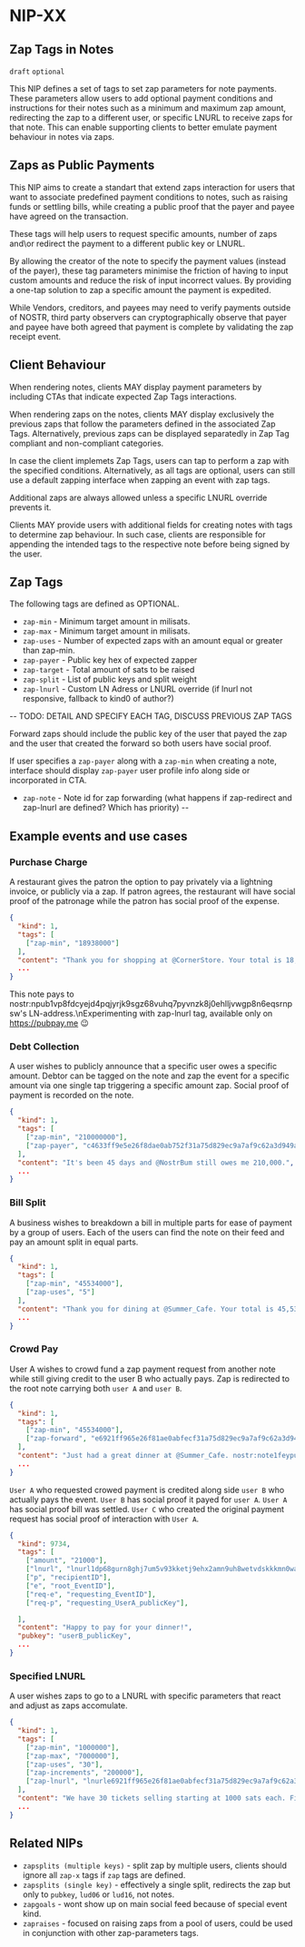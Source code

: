 NIP-XX
======

Zap Tags in Notes
--------

`draft` `optional`

This NIP defines a set of tags to set zap parameters for note payments. These parameters allow users to add optional payment conditions and instructions for their notes such as a minimum and maximum zap amount, redirecting the zap to a different user, or specific LNURL to receive zaps for that note. This can enable supporting clients to better emulate payment behaviour in notes via zaps.

## Zaps as Public Payments

This NIP aims to create a standart that extend zaps interaction for users that want to associate predefined payment conditions to notes, such as raising funds or settling bills, while creating a public proof that the payer and payee have agreed on the transaction.

These tags will help users to request specific amounts, number of zaps and\or redirect the payment to a different public key or LNURL. 

By allowing the creator of the note to specify the payment values (instead of the payer), these tag parameters minimise the friction of having to input custom amounts and reduce the risk of input incorrect values. By providing a one-tap solution to zap a specific amount the payment is expedited. 

While Vendors, creditors, and payees may need to verify payments outside of NOSTR, third party observers can cryptographically observe that payer and payee have both agreed that payment is complete by validating the zap receipt event.

## Client Behaviour

When rendering notes, clients MAY display payment parameters by including CTAs that indicate expected Zap Tags interactions.

When rendering zaps on the notes, clients MAY display exclusively the previous zaps that follow the parameters defined in the associated Zap Tags. Alternatively, previous zaps can be displayed separatedly in Zap Tag compliant and non-compliant categories.

In case the client implemets Zap Tags, users can tap to perform a zap with the specified conditions. Alternatively, as all tags are optional, users can still use a default zapping interface when zapping an event with zap tags. 

Additional zaps are always allowed unless a specific LNURL override prevents it.

Clients MAY provide users with additional fields for creating notes with tags to determine zap behaviour. In such case, clients are responsible for appending the intended tags to the respective note before being signed by the user.

## Zap Tags

The following tags are defined as OPTIONAL.

- `zap-min`       - Minimum target amount in milisats.
- `zap-max`       - Minimum target amount in milisats.
- `zap-uses`      - Number of expected zaps with an amount equal or greater than zap-min.
- `zap-payer`     - Public key hex of expected zapper
- `zap-target`    - Total amount of sats to be raised
- `zap-split`     - List of public keys and split weight
- `zap-lnurl`     - Custom LN Adress or LNURL override (if lnurl not responsive, fallback to kind0 of author?)

--
TODO: DETAIL AND SPECIFY EACH TAG, DISCUSS PREVIOUS ZAP TAGS

Forward zaps should include the public key of the user that payed the zap and the user that created the forward so both users have social proof.

If user specifies a `zap-payer` along with a `zap-min` when creating a note, interface should display `zap-payer` user profile info along side or incorporated in CTA.

- `zap-note`      - Note id for zap forwarding (what happens if zap-redirect and zap-lnurl are defined? Which has priority)
--

## Example events and use cases

### Purchase Charge
A restaurant gives the patron the option to pay privately via a lightning invoice, or publicly via a zap. If patron agrees, the restaurant will have social proof of the patronage while the patron has social proof of the expense.

```json
{
  "kind": 1,
  "tags": [
    ["zap-min", "18938000"]
  ],
  "content": "Thank you for shopping at @CornerStore. Your total is 18,938.",
  ...
}
```


This note pays to nostr:npub1vp8fdcyejd4pqjyrjk9sgz68vuhq7pyvnzk8j0ehlljvwgp8n6eqsrnpsw's LN-address.\nExperimenting with zap-lnurl tag, available only on https://pubpay.me 😉


### Debt Collection
A user wishes to publicly announce that a specific user owes a specific amount. Debtor can be tagged on the note and zap the event for a specific amount via one single tap triggering a specific amount zap. Social proof of payment is recorded on the note.

```json
{
  "kind": 1,
  "tags": [
    ["zap-min", "210000000"],
    ["zap-payer", "c4633ff9e5e26f8dae0ab752f31a75d829ec9a7af9c62a3d949a08355e32a661"]
  ],
  "content": "It's been 45 days and @NostrBum still owes me 210,000.",
  ...
}
```




### Bill Split
A business wishes to breakdown a bill in multiple parts for ease of payment by a group of users. Each of the users can find the note on their feed and pay an amount split in equal parts.

```json
{
  "kind": 1,
  "tags": [
    ["zap-min", "45534000"],
    ["zap-uses", "5"]
  ],
  "content": "Thank you for dining at @Summer_Cafe. Your total is 45,534 of a total of 227,670 split by 5.",
  ...
}
```




### Crowd Pay
User A wishes to crowd fund a zap payment request from another note while still giving credit to the user B who actually pays. Zap is redirected to the root note carrying both `user A` and `user B`.

```json
{
  "kind": 1,
  "tags": [
    ["zap-min", "45534000"],
    ["zap-forward", "e6921ff965e26f81ae0abfecf31a75d829ec9a7af9c62a3d949a04e75e32ae51"]
  ],
  "content": "Just had a great dinner at @Summer_Cafe. nostr:note1feypu6wke3eys7yrvwahd6n73psjpmpsscrrau3f2s86g43f2rhspfgnz3 Who want's to pay my part? Help me out, it's only 45,534 sats.",
  ...
}
```

`User A` who requested crowed payment is credited along side `user B` who actually pays the event.
`User B` has social proof it payed for `user A`.
`User A` has social proof bill was settled.
`User C` who created the original payment request has social proof of interaction with `User A`.

```json
{
  "kind": 9734,
  "tags": [
    ["amount", "21000"],
    ["lnurl", "lnurl1dp68gurn8ghj7um5v93kketj9ehx2amn9uh8wetvdskkkmn0wahz7mrww4excup0dajx2mrv92x9xp"],
    ["p", "recipientID"],
    ["e", "root_EventID"],
    ["req-e", "requesting_EventID"],
    ["req-p", "requesting_UserA_publicKey"],

  ],
  "content": "Happy to pay for your dinner!",
  "pubkey": "userB_publicKey",
  ...
}
```




### Specified LNURL
A user wishes zaps to go to a LNURL with specific parameters that react and adjust as zaps accomulate.

```json
{
  "kind": 1,
  "tags": [
    ["zap-min", "1000000"],
    ["zap-max", "7000000"],
    ["zap-uses", "30"],
    ["zap-increments", "200000"],
    ["zap-lnurl", "lnurle6921ff965e26f81ae0abfecf31a75d829ec9a7af9c62a3d949a04e75e32ae51"]
  ],
  "content": "We have 30 tickets selling starting at 1000 sats each. First 30 zaps get the tickets. Price goes up 200 sats for every sell. Payment closes after selling out",
  ...
}
```





## Related NIPs

- `zapsplits (multiple keys)` - split zap by multiple users, clients should ignore all `zap-x` tags if `zap` tags are defined.
- `zapsplits (single key)` - effectively a single split, redirects the zap but only to `pubkey`, `lud06` or `lud16`, not notes.
- `zapgoals` - wont show up on main social feed because of special event kind.
- `zapraises` - focused on raising zaps from a pool of users, could be used in conjunction with other zap-parameters tags.

